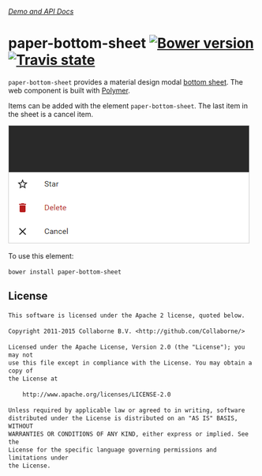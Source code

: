 _[Demo and API Docs](http://collaborne.github.io/paper-bottom-sheet)_


paper-bottom-sheet [![Bower version](https://badge.fury.io/bo/paper-bottom-sheet.svg)](http://badge.fury.io/bo/paper-bottom-sheet) [![Travis state](https://travis-ci.org/Collaborne/paper-bottom-sheet.svg?branch=master)](https://travis-ci.org/Collaborne/paper-bottom-sheet)
=========

`paper-bottom-sheet` provides a material design modal [bottom sheet](https://www.google.com/design/spec/components/bottom-sheets.html). The web component is built with [Polymer](https://www.polymer-project.org).

Items can be added with the element `paper-bottom-sheet`. The last item in the sheet is a cancel item.

![Screenshot](/doc/screenshot.png "Screenshot")

To use this element:

`bower install paper-bottom-sheet`


## License

    This software is licensed under the Apache 2 license, quoted below.

    Copyright 2011-2015 Collaborne B.V. <http://github.com/Collaborne/>

    Licensed under the Apache License, Version 2.0 (the "License"); you may not
    use this file except in compliance with the License. You may obtain a copy of
    the License at

        http://www.apache.org/licenses/LICENSE-2.0

    Unless required by applicable law or agreed to in writing, software
    distributed under the License is distributed on an "AS IS" BASIS, WITHOUT
    WARRANTIES OR CONDITIONS OF ANY KIND, either express or implied. See the
    License for the specific language governing permissions and limitations under
    the License.
